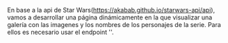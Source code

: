 En base a la api de Star Wars(https://akabab.github.io/starwars-api/api), vamos a desarrollar una página dinámicamente en la que visualizar una galería con las imagenes y los nombres de los personajes de la serie. Para ellos es necesario usar el endpoint ''.
